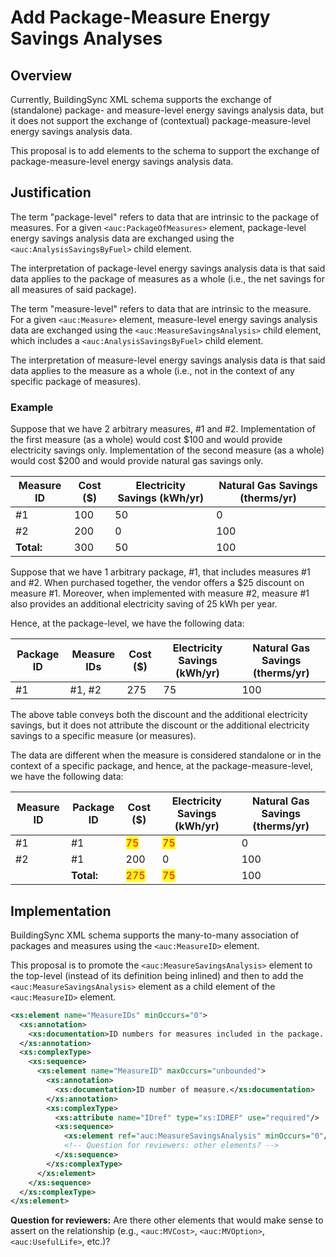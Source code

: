 # Add Package-Measure Energy Savings Analyses

## Overview

Currently, BuildingSync XML schema supports the exchange of (standalone) package- and measure-level energy savings analysis data, but it does not support the exchange of (contextual) package-measure-level energy savings analysis data.

This proposal is to add elements to the schema to support the exchange of package-measure-level energy savings analysis data.

## Justification

The term "package-level" refers to data that are intrinsic to the package of measures.
For a given `<auc:PackageOfMeasures>` element, package-level energy savings analysis data are exchanged using the `<auc:AnalysisSavingsByFuel>` child element.

The interpretation of package-level energy savings analysis data is that said data applies to the package of measures as a whole (i.e., the net savings for all measures of said package).

The term "measure-level" refers to data that are intrinsic to the measure.
For a given `<auc:Measure>` element, measure-level energy savings analysis data are exchanged using the `<auc:MeasureSavingsAnalysis>` child element, which includes a `<auc:AnalysisSavingsByFuel>` child element.

The interpretation of measure-level energy savings analysis data is that said data applies to the measure as a whole (i.e., not in the context of any specific package of measures).

### Example

Suppose that we have 2 arbitrary measures, #1 and #2.
Implementation of the first measure (as a whole) would cost $100 and would provide electricity savings only.
Implementation of the second measure (as a whole) would cost $200 and would provide natural gas savings only.

| Measure ID | Cost ($) | Electricity Savings (kWh/yr) | Natural Gas Savings (therms/yr) |
| - | - | - | - |
| #1 | 100 | 50 | 0 |
| #2 | 200 | 0 | 100 |
| **Total:** | 300 | 50 | 100 |

Suppose that we have 1 arbitrary package, #1, that includes measures #1 and #2.
When purchased together, the vendor offers a $25 discount on measure #1.
Moreover, when implemented with measure #2, measure #1 also provides an additional electricity saving of 25 kWh per year.

Hence, at the package-level, we have the following data:

| Package ID | Measure IDs | Cost ($) | Electricity Savings (kWh/yr) | Natural Gas Savings (therms/yr) |
| - | - | - | - | - |
| #1 | #1, #2 | 275 | 75 | 100 |

The above table conveys both the discount and the additional electricity savings, but it does not attribute the discount or the additional electricity savings to a specific measure (or measures).

The data are different when the measure is considered standalone or in the context of a specific package, and hence, at the package-measure-level, we have the following data:

| Measure ID | Package ID | Cost ($) | Electricity Savings (kWh/yr) | Natural Gas Savings (therms/yr) |
| - | - | - | - | - |
| #1 | #1 | <span style="color:red;background-color:yellow;">75</span> | <span style="color:red;background-color:yellow;">75</span> | 0 |
| #2 | #1 | 200 | 0 | 100 |
| | **Total:** | <span style="color:red;background-color:yellow;">275</span> | <span style="color:red;background-color:yellow;">75</span> | 100 |

## Implementation

BuildingSync XML schema supports the many-to-many association of packages and measures using the `<auc:MeasureID>` element.

This proposal is to promote the `<auc:MeasureSavingsAnalysis>` element to the top-level (instead of its definition being inlined) and then to add the `<auc:MeasureSavingsAnalysis>` element as a child element of the `<auc:MeasureID>` element.

```xml
<xs:element name="MeasureIDs" minOccurs="0">
  <xs:annotation>
    <xs:documentation>ID numbers for measures included in the package. Multiple items may be selected.</xs:documentation>
  </xs:annotation>
  <xs:complexType>
    <xs:sequence>
      <xs:element name="MeasureID" maxOccurs="unbounded">
        <xs:annotation>
          <xs:documentation>ID number of measure.</xs:documentation>
        </xs:annotation>
        <xs:complexType>
          <xs:attribute name="IDref" type="xs:IDREF" use="required"/>
          <xs:sequence>
            <xs:element ref="auc:MeasureSavingsAnalysis" minOccurs="0"/>
            <!-- Question for reviewers: other elements? -->
          </xs:sequence>
        </xs:complexType>
      </xs:element>
    </xs:sequence>
  </xs:complexType>
</xs:element>
```

**Question for reviewers:**
Are there other elements that would make sense to assert on the relationship (e.g., `<auc:MVCost>`, `<auc:MVOption>`, `<auc:UsefulLife>`, etc.)?
